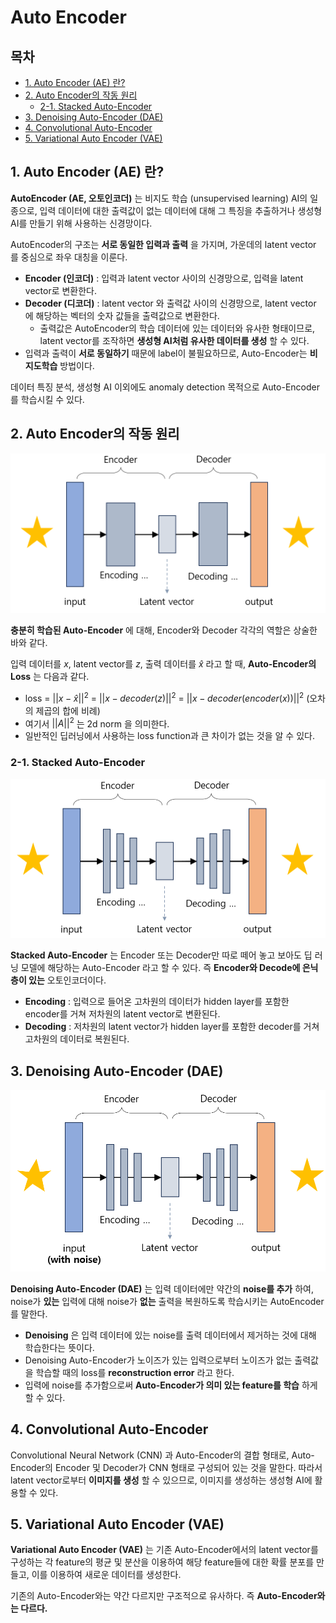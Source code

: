 # Auto Encoder

## 목차

* [1. Auto Encoder (AE) 란?](#1-auto-encoder-ae-란)
* [2. Auto Encoder의 작동 원리](#2-auto-encoder의-작동-원리)
  * [2-1. Stacked Auto-Encoder](#2-1-stacked-auto-encoder)
* [3. Denoising Auto-Encoder (DAE)](#3-denoising-auto-encoder-dae)
* [4. Convolutional Auto-Encoder](#4-convolutional-auto-encoder)
* [5. Variational Auto Encoder (VAE)](#5-variational-auto-encoder-vae)

## 1. Auto Encoder (AE) 란?

**AutoEncoder (AE, 오토인코더)** 는 비지도 학습 (unsupervised learning) AI의 일종으로, 입력 데이터에 대한 출력값이 없는 데이터에 대해 그 특징을 추출하거나 생성형 AI를 만들기 위해 사용하는 신경망이다.

AutoEncoder의 구조는 **서로 동일한 입력과 출력** 을 가지며, 가운데의 latent vector 를 중심으로 좌우 대칭을 이룬다.
* **Encoder (인코더)** : 입력과 latent vector 사이의 신경망으로, 입력을 latent vector로 변환한다.
* **Decoder (디코더)** : latent vector 와 출력값 사이의 신경망으로, latent vector 에 해당하는 벡터의 숫자 값들을 출력값으로 변환한다.
  * 출력값은 AutoEncoder의 학습 데이터에 있는 데이터와 유사한 형태이므로, latent vector를 조작하면 **생성형 AI처럼 유사한 데이터를 생성** 할 수 있다.
* 입력과 출력이 **서로 동일하기** 때문에 label이 불필요하므로, Auto-Encoder는 **비지도학습** 방법이다.

데이터 특징 분석, 생성형 AI 이외에도 anomaly detection 목적으로 Auto-Encoder를 학습시킬 수 있다.

## 2. Auto Encoder의 작동 원리

![Auto Encoder의 구조](./images/AutoEncoder_0.PNG)

**충분히 학습된 Auto-Encoder** 에 대해, Encoder와 Decoder 각각의 역할은 상술한 바와 같다.

입력 데이터를 $x$, latent vector를 $z$, 출력 데이터를 $\hat {x}$ 라고 할 때, **Auto-Encoder의 Loss** 는 다음과 같다.
* loss = $||x - \hat{x}||^2$ = $||x - decoder(z)||^2$ = $||x - decoder(encoder(x))||^2$ (오차의 제곱의 합에 비례)
* 여기서 $||A||^2$ 는 2d norm 을 의미한다.
* 일반적인 딥러닝에서 사용하는 loss function과 큰 차이가 없는 것을 알 수 있다.

### 2-1. Stacked Auto-Encoder

![Stacked Auto Encoder의 구조](./images/AutoEncoder_1.PNG)

**Stacked Auto-Encoder** 는 Encoder 또는 Decoder만 따로 떼어 놓고 보아도 딥 러닝 모델에 해당하는 Auto-Encoder 라고 할 수 있다. 즉 **Encoder와 Decode에 은닉층이 있는** 오토인코더이다.

* **Encoding** : 입력으로 들어온 고차원의 데이터가 hidden layer를 포함한 encoder를 거쳐 저차원의 latent vector로 변환된다.
* **Decoding** : 저차원의 latent vector가 hidden layer를 포함한 decoder를 거쳐 고차원의 데이터로 복원된다.

## 3. Denoising Auto-Encoder (DAE)

![Denoising Auto Encoder의 구조](./images/AutoEncoder_2.PNG)

**Denoising Auto-Encoder (DAE)** 는 입력 데이터에만 약간의 **noise를 추가** 하여, noise가 **있는** 입력에 대해 noise가 **없는** 출력을 복원하도록 학습시키는 AutoEncoder를 말한다.
* **Denoising** 은 입력 데이터에 있는 noise를 출력 데이터에서 제거하는 것에 대해 학습한다는 뜻이다.
* Denoising Auto-Encoder가 노이즈가 있는 입력으로부터 노이즈가 없는 출력값을 학습할 때의 loss를 **reconstruction error** 라고 한다.
* 입력에 noise를 추가함으로써 **Auto-Encoder가 의미 있는 feature를 학습** 하게 할 수 있다.

## 4. Convolutional Auto-Encoder

Convolutional Neural Network (CNN) 과 Auto-Encoder의 결합 형태로, Auto-Encoder의 Encoder 및 Decoder가 CNN 형태로 구성되어 있는 것을 말한다. 따라서 latent vector로부터 **이미지를 생성** 할 수 있으므로, 이미지를 생성하는 생성형 AI에 활용할 수 있다.

## 5. Variational Auto Encoder (VAE)

**Variational Auto Encoder (VAE)** 는 기존 Auto-Encoder에서의 latent vector를 구성하는 각 feature의 평균 및 분산을 이용하여 해당 feature들에 대한 확률 분포를 만들고, 이를 이용하여 새로운 데이터를 생성한다.

기존의 Auto-Encoder와는 약간 다르지만 구조적으로 유사하다. 즉 **Auto-Encoder와는 다르다.**